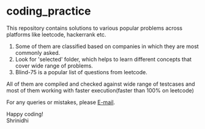 # coding_practice
This repository contains solutions to various popular problems across platforms like leetcode, hackerrank etc.

1. Some of them are classified based on companies in which they are most commonly asked.
2. Look for 'selected' folder, which helps to learn different concepts that cover wide range of problems.
3. Blind-75 is a popular list of questions from leetcode. 

All of them are compiled and checked against wide range of testcases and most of them working with faster execution(faster than 100% on leetcode)

For any queries or mistakes, please [E-mail](sskanchi76@gmail.com).

Happy coding!</br>
Shrinidhi
